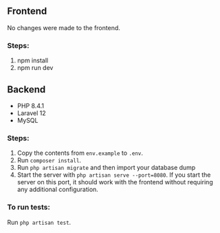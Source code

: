 ## Frontend

No changes were made to the frontend.

### Steps:
1. npm install
2. npm run dev

## Backend

- PHP 8.4.1
- Laravel 12
- MySQL

### Steps:

1. Copy the contents from `env.example` to `.env`.
2. Run `composer install`.
3. Run `php artisan migrate` and then import your database dump
4. Start the server with `php artisan serve --port=8080`. If you start the server on this port, it should work with the frontend without requiring any additional configuration.

### To run tests:

Run `php artisan test`.
